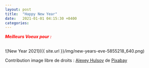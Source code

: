 ```yaml
---
layout: post
title:  "Happy New Year"
date:   2021-01-01 04:15:30 +0400
categories: 
---
```


<span style="color: red">***Meilleurs Voeux pour :***</span>

<br>
![New Year 2021]({{ site.url }}/img/new-years-eve-5855218_640.png)

Contribution image libre de droits : <a href="https://pixabay.com/fr/users/alexey_hulsov-388655/?utm_source=link-attribution&amp;utm_medium=referral&amp;utm_campaign=image&amp;utm_content=5855218">Alexey Hulsov</a> de <a href="https://pixabay.com/fr/?utm_source=link-attribution&amp;utm_medium=referral&amp;utm_campaign=image&amp;utm_content=5855218">Pixabay</a>


